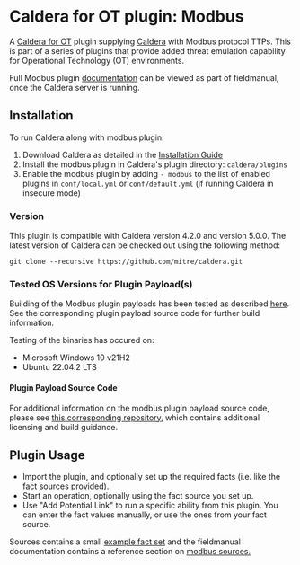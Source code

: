 # Caldera for OT plugin: Modbus

A [Caldera for OT](https://github.com/mitre/caldera-ot) plugin supplying [Caldera](https://github.com/mitre/caldera) with Modbus protocol TTPs.
This is part of a series of plugins that provide added threat emulation capability for Operational Technology (OT) environments.

Full Modbus plugin [documentation](docs/modbus.md) can be viewed as part of fieldmanual, once the Caldera server is running.

## Installation

To run Caldera along with modbus plugin:
1. Download Caldera as detailed in the [Installation Guide](https://github.com/mitre/caldera)
2. Install the modbus plugin in Caldera's plugin directory: `caldera/plugins`
3. Enable the modbus plugin by adding `- modbus` to the list of enabled plugins in `conf/local.yml` or `conf/default.yml` (if running Caldera in insecure mode)

### Version
This plugin is compatible with Caldera version 4.2.0 and version 5.0.0. The latest version of Caldera can be checked out using the following method:
```
git clone --recursive https://github.com/mitre/caldera.git
```
### Tested OS Versions for Plugin Payload(s)

Building of the Modbus plugin payloads has been tested as described [here](/src/README.md#reproducing-builds). See the corresponding plugin payload source code for further build information.

Testing of the binaries has occured on:
* Microsoft Windows 10 v21H2
* Ubuntu 22.04.2 LTS

#### Plugin Payload Source Code

For additional information on the modbus plugin payload source code, please see [this corresponding repository](/src/), which contains additional licensing and build guidance.

## Plugin Usage
 - Import the plugin, and optionally set up the required facts (i.e. like the fact sources provided).
 - Start an operation, optionally using the fact source you set up.
 - Use "Add Potential Link" to run a specific ability from this plugin. You can enter the fact values manually, or use the ones from your fact source.
 
 Sources contains a small [example fact set](/data/sources/0033b644-a615-4eff-bcf3-178e9b17adc3.yml) and the fieldmanual documentation contains a reference section on [modbus sources.](/docs/modbus.md#modbus-sources-and-facts)